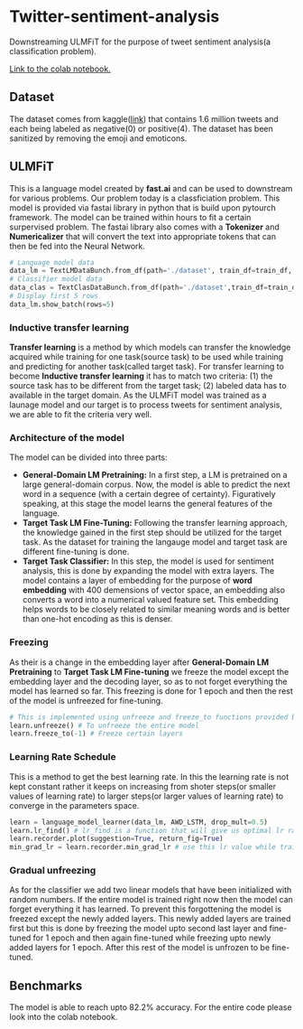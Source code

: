 # Twitter-sentiment-analysis
Downstreaming ULMFiT for the purpose of tweet sentiment analysis(a classification problem).

[Link to the colab notebook.](https://colab.research.google.com/drive/1ijcUtw5eQP66Mu4af_x6eNiVpEl8dcUM#scrollTo=9juKzwz8dw3q)

## Dataset
The dataset comes from kaggle([link](https://www.kaggle.com/kazanova/sentiment140)) that contains 1.6 million tweets and each being labeled as negative(0) or positive(4). The dataset has been sanitized by removing the emoji and emoticons.

## ULMFiT
This is a language model created by **fast.ai** and can be used to downstream for various problems. Our problem today is a classficiation problem. This model is provided via fastai library in python that is build upon pytourch framework. The model can be trained within hours to fit a certain surpervised problem. The fastai library also comes with a **Tokenizer** and **Numericalizer** that will convert the text into appropriate tokens that can then be fed into the Neural Network.
```python
# Language model data
data_lm = TextLMDataBunch.from_df(path='./dataset', train_df=train_df, valid_df=valid_df)
# Classifier model data
data_clas = TextClasDataBunch.from_df(path='./dataset',train_df=train_df, valid_df=valid_df, vocab=data_lm.train_ds.vocab, bs=32)
# Display first 5 rows
data_lm.show_batch(rows=5)
```
### Inductive transfer learning
**Transfer learning** is a method by which models can transfer the knowledge acquired while training for one task(source task) to be used while training and predicting for another task(called target task). For transfer learning to become **Inductive transfer learning** it has to match two criteria: (1) the source task has to be different from the target task; (2) labeled data has to available in the target domain. As the ULMFiT model was trained as a launage model and our target is to process tweets for sentiment analysis, we are able to fit the criteria very well.
### Architecture of the model
The model can be divided into three parts:
* **General-Domain LM Pretraining:** In a first step, a LM is pretrained on a large general-domain corpus. Now, the model is able to predict the next word in a sequence (with a certain degree of certainty). Figuratively speaking, at this stage the model learns the general features of the language.
* **Target Task LM Fine-Tuning:** Following the transfer learning approach, the knowledge gained in the first step should be utilized for the target task. As the dataset for training the langauge model and target task are different fine-tuning is done.
* **Target Task Classifier:** In this step, the model is used for sentiment analysis, this is done by expanding the model with extra layers.
The model contains a layer of embedding for the purpose of **word embedding** with 400 demensions of vector space, an embedding also converts a word into a numerical valued feature set. This embedding helps words to be closely related to similar meaning words and is better than one-hot encoding as this is denser.
### Freezing
As their is a change in the embedding layer after **General-Domain LM Pretraining** to **Target Task LM Fine-tuning** we freeze the model except the embedding layer and the decoding layer, so as to not forget everything the model has learned so far. This freezing is done for 1 epoch and then the rest of the model is unfreezed for fine-tuning.
```python
# This is implemented using unfreeze and freeze_to functions provided by fast.ai library
learn.unfreeze() # To unfreeze the entire model
learn.freeze_to(-1) # Freeze certain layers
```
### Learning Rate Schedule
This is a method to get the best learning rate. In this the learning rate is not kept constant rather it keeps on increasing from shoter steps(or smaller values of learning rate) to larger steps(or larger values of learning rate) to converge in the parameters space.
```python
learn = language_model_learner(data_lm, AWD_LSTM, drop_mult=0.5)
learn.lr_find() # lr_find is a function that will give us optimal lr rate
learn.recorder.plot(suggestion=True, return_fig=True)
min_grad_lr = learn.recorder.min_grad_lr # use this lr value while training
```
### Gradual unfreezing
As for the classifier we add two linear models that have been initialized with random numbers. If the entire model is trained right now then the model can forget everything it has learned. To prevent this forgottening the model is freezed except the newly added layers. This newly added layers are trained first but this is done by freezing the model upto second last layer and fine-tuned for 1 epoch and then again fine-tuned while freezing upto newly added layers for 1 epoch. After this rest of the model is unfrozen to be fine-tuned.
## Benchmarks
The model is able to reach upto 82.2% accuracy. For the entire code please look into the colab notebook.

